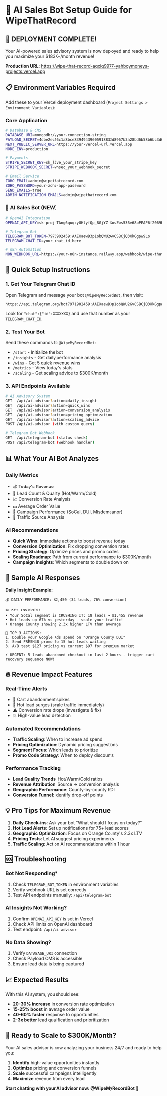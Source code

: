 # 🤖 AI Sales Bot Setup Guide for WipeThatRecord

## **🚀 DEPLOYMENT COMPLETE!**

Your AI-powered sales advisory system is now deployed and ready to help you maximize your $183K+/month revenue!

**Production URL**: https://wipe-that-record-aqxiq9977-yahboymoneys-projects.vercel.app

## **📋 Environment Variables Required**

Add these to your Vercel deployment dashboard (`Project Settings > Environment Variables`):

### **Core Application**
```bash
# Database & CMS
DATABASE_URI=mongodb://your-connection-string
PAYLOAD_SECRET=4dbe2ec56c1a8bce83949439605918832d8967b3a28bd6b58b6bc3d021cc59a0
NEXT_PUBLIC_SERVER_URL=https://your-vercel-url.vercel.app
NODE_ENV=production

# Payments
STRIPE_SECRET_KEY=sk_live_your_stripe_key
STRIPE_WEBHOOK_SECRET=whsec_your_webhook_secret

# Email Service
ZOHO_EMAIL=admin@wipethatrecord.com
ZOHO_PASSWORD=your-zoho-app-password
SEND_EMAILS=true
ADMIN_NOTIFICATION_EMAILS=admin@wipethatrecord.com
```

### **🤖 AI Sales Bot (NEW)**
```bash
# OpenAI Integration
OPENAI_API_KEY=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

# Telegram Bot
TELEGRAM_BOT_TOKEN=7971902459:AAEXaewD3p1obQWU2GvCSBCjQ3XkGgpw9Lo
TELEGRAM_CHAT_ID=your_chat_id_here

# n8n Automation
N8N_WEBHOOK_URL=https://your-n8n-instance.railway.app/webhook/wipe-that-record
```

## **🔧 Quick Setup Instructions**

### **1. Get Your Telegram Chat ID**

Open Telegram and message your bot `@WipeMyRecordBot`, then visit:
```
https://api.telegram.org/bot7971902459:AAEXaewD3p1obQWU2GvCSBCjQ3XkGgpw9Lo/getUpdates
```

Look for `"chat":{"id":XXXXXXX}` and use that number as your `TELEGRAM_CHAT_ID`.

### **2. Test Your Bot**

Send these commands to `@WipeMyRecordBot`:
- `/start` - Initialize the bot
- `/insights` - Get daily performance analysis
- `/wins` - Get 5 quick revenue wins
- `/metrics` - View today's stats
- `/scaling` - Get scaling advice to $300K/month

### **3. API Endpoints Available**

```bash
# AI Advisory System
GET  /api/ai-advisor?action=daily_insight
GET  /api/ai-advisor?action=quick_wins
GET  /api/ai-advisor?action=conversion_analysis
GET  /api/ai-advisor?action=pricing_optimization
GET  /api/ai-advisor?action=scaling_advice
POST /api/ai-advisor (with custom query)

# Telegram Bot Webhook
GET  /api/telegram-bot (status check)
POST /api/telegram-bot (webhook handler)
```

## **📊 What Your AI Bot Analyzes**

### **Daily Metrics**
- 💰 Today's Revenue
- 👥 Lead Count & Quality (Hot/Warm/Cold)
- 📈 Conversion Rate Analysis
- 💵 Average Order Value
- 🚀 Campaign Performance (SoCal, DUI, Misdemeanor)
- 📱 Traffic Source Analysis

### **AI Recommendations**
- **Quick Wins**: Immediate actions to boost revenue today
- **Conversion Optimization**: Fix dropping conversion rates
- **Pricing Strategy**: Optimize prices and promo codes
- **Scaling Roadmap**: Path from current performance to $300K/month
- **Campaign Insights**: Which segments to double down on

## **🎯 Sample AI Responses**

**Daily Insight Example:**
```
💰 DAILY PERFORMANCE: $2,450 (34 leads, 76% conversion)

📊 KEY INSIGHTS:
• Your SoCal segment is CRUSHING IT: 18 leads → $1,455 revenue
• Hot leads up 67% vs yesterday - scale your traffic!
• Orange County showing 2.3x higher LTV than average

🚀 TOP 3 ACTIONS:
1. Double your Google Ads spend on "Orange County DUI" 
2. Send FRESH48 promo to 15 hot leads waiting
3. A/B test $127 pricing vs current $97 for premium market

⚡ URGENT: 5 leads abandoned checkout in last 2 hours - trigger cart recovery sequence NOW!
```

## **🔥 Revenue Impact Features**

### **Real-Time Alerts**
- 🚨 Cart abandonment spikes
- 🎉 Hot lead surges (scale traffic immediately)
- ⚠️ Conversion rate drops (investigate & fix)
- 💥 High-value lead detection

### **Automated Recommendations**
- **Traffic Scaling**: When to increase ad spend
- **Pricing Optimization**: Dynamic pricing suggestions
- **Segment Focus**: Which leads to prioritize
- **Promo Code Strategy**: When to deploy discounts

### **Performance Tracking**
- **Lead Quality Trends**: Hot/Warm/Cold ratios
- **Revenue Attribution**: Source → conversion analysis
- **Geographic Performance**: County-by-county ROI
- **Conversion Funnel**: Identify drop-off points

## **💡 Pro Tips for Maximum Revenue**

1. **Daily Check-ins**: Ask your bot "What should I focus on today?"
2. **Hot Lead Alerts**: Set up notifications for 75+ lead scores
3. **Geographic Optimization**: Focus on Orange County's 2.3x LTV
4. **Pricing Tests**: Let AI suggest pricing experiments
5. **Traffic Scaling**: Act on AI recommendations within 1 hour

## **🆘 Troubleshooting**

### **Bot Not Responding?**
1. Check `TELEGRAM_BOT_TOKEN` in environment variables
2. Verify webhook URL is set correctly
3. Test API endpoints manually: `/api/telegram-bot`

### **AI Insights Not Working?**
1. Confirm `OPENAI_API_KEY` is set in Vercel
2. Check API limits on OpenAI dashboard
3. Test endpoint: `/api/ai-advisor`

### **No Data Showing?**
1. Verify `DATABASE_URI` connection
2. Check Payload CMS is accessible
3. Ensure lead data is being captured

## **📈 Expected Results**

With this AI system, you should see:
- **20-30% increase** in conversion rate optimization
- **15-25% boost** in average order value
- **40-60% faster** response to opportunities
- **2-3x better** lead qualification and prioritization

## **🎉 Ready to Scale to $300K/Month?**

Your AI sales advisor is now analyzing your business 24/7 and ready to help you:
1. **Identify** high-value opportunities instantly
2. **Optimize** pricing and conversion funnels
3. **Scale** successful campaigns intelligently
4. **Maximize** revenue from every lead

**Start chatting with your AI advisor now: @WipeMyRecordBot** 🚀 